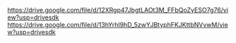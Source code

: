 https://drive.google.com/file/d/12XRgp47JbgtLAOt3M_FFbQoZyESO7g76/view?usp=drivesdk
https://drive.google.com/file/d/13hYrhl9hD_5zwYJBtyphFKJKttbNVvwM/view?usp=drivesdk
